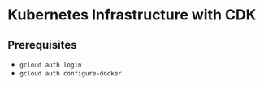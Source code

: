 # Kubernetes Infrastructure with CDK

## Prerequisites

- `gcloud auth login`
- `gcloud auth configure-docker`

